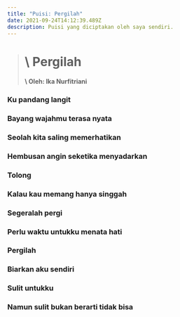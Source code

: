 ```yaml
---
title: "Puisi: Pergilah"
date: 2021-09-24T14:12:39.489Z
description: Puisi yang diciptakan oleh saya sendiri.
---
```

<!--StartFragment-->

> # \    Pergilah
>
> #### \    Oleh: Ika Nurfitriani

### Ku pandang langit 

### Bayang wajahmu terasa nyata 

### Seolah kita saling memerhatikan 

### Hembusan angin seketika menyadarkan  

### Tolong 

### Kalau kau memang hanya singgah 

### Segeralah pergi 

### Perlu waktu untukku menata hati  

### Pergilah 

### Biarkan aku sendiri 

### Sulit untukku 

### Namun sulit bukan berarti tidak bisa

<!--EndFragment-->